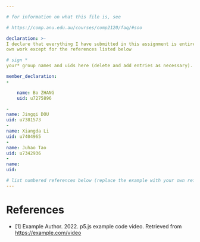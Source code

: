 ```yaml
---

# for information on what this file is, see

# https://comp.anu.edu.au/courses/comp2120/faq/#soo

declaration: >-
I declare that everything I have submitted in this assignment is entirely my
own work except for the references listed below

# sign *
your* group names and uids here (delete and add entries as necessary). By signing you also AGREE you have read the Submission Checklist - https://comp.anu.edu.au/courses/comp2120/assignments/group-assignment2/#submission-checklist

member_declaration:
-

    name: Bo ZHANG
    uid: u7275896

-
name: Jingqi DOU
uid: u7381573
-
name: Xiangda Li
uid: u7404965
-
name: Juhao Tao
uid: u7342936
-
name:
uid:

# list numbered references below (replace the example with your own references)
---
```


# References

- [1] Example Author. 2022. p5.js example code video. Retrieved from https://example.com/video
